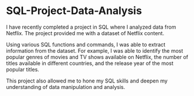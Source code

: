 # SQL-Project-Data-Analysis

I have recently completed a project in SQL where I analyzed data from Netflix. The project provided me with a dataset of Netflix content. 

Using various SQL functions and commands, I was able to extract  information from the dataset. For example, I was able to identify the most popular genres of movies and TV shows available on Netflix, the number of titles available in different countries, and the release year of the most popular titles.

This project also allowed me to hone my SQL skills and deepen my understanding of data manipulation and analysis.
